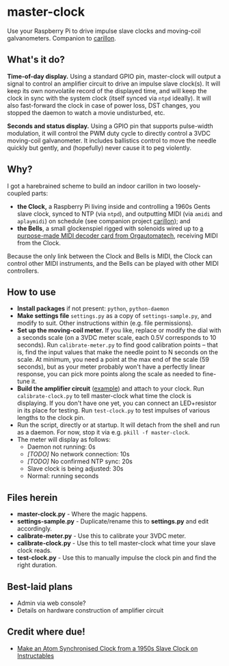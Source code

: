 # master-clock
Use your Raspberry Pi to drive impulse slave clocks and moving-coil galvanometers. Companion to [carillon](https://github.com/clockspot/carillon).

## What's it do?
**Time-of-day display.** Using a standard GPIO pin, master-clock will output a signal to control an amplifier circuit to drive an impulse slave clock(s). It will keep its own nonvolatile record of the displayed time, and will keep the clock in sync with the system clock (itself synced via `ntpd` ideally). It will also fast-forward the clock in case of power loss, DST changes, you stopped the daemon to watch a movie undisturbed, etc.

**Seconds and status display.** Using a GPIO pin that supports pulse-width modulation, it will control the PWM duty cycle to directly control a 3VDC moving-coil galvanometer. It includes ballistics control to move the needle quickly but gently, and (hopefully) never cause it to peg violently.

## Why?
I got a harebrained scheme to build an indoor carillon in two loosely-coupled parts:

* **the Clock,** a Raspberry Pi living inside and controlling a 1960s Gents slave clock, synced to NTP (via `ntpd`), and outputting MIDI (via `amidi` and `aplaymidi`) on schedule (see companion project [carillon](https://github.com/clockspot/carillon)); and
* **the Bells**, a small glockenspiel rigged with solenoids wired up to [a purpose-made MIDI decoder card from Orgautomatech](http://www.orgautomatech.com/), receiving MIDI from the Clock.

Because the only link between the Clock and Bells is MIDI, the Clock can control other MIDI instruments, and the Bells can be played with other MIDI controllers.

## How to use
* **Install packages** if not present: `python`, `python-daemon`
* **Make settings file** `settings.py` as a copy of `settings-sample.py`, and modify to suit. Other instructions within (e.g. file permissions).
* **Set up the moving-coil meter.** If you like, replace or modify the dial with a seconds scale (on a 3VDC meter scale, each 0.5V corresponds to 10 seconds). Run `calibrate-meter.py` to find good calibration points – that is, find the input values that make the needle point to N seconds on the scale. At minimum, you need a point at the max end of the scale (59 seconds), but as your meter probably won't have a perfectly linear response, you can pick more points along the scale as needed to fine-tune it.
* **Build the amplifier circuit** ([example](http://www.instructables.com/id/Make-an-Atom-Synchronised-Clock-from-a-1950s-Slav/)) and attach to your clock. Run `calibrate-clock.py` to tell master-clock what time the clock is displaying. If you don't have one yet, you can connect an LED+resistor in its place for testing. Run `test-clock.py` to test impulses of various lengths to the clock pin.
* Run the script, directly or at startup. It will detach from the shell and run as a daemon. For now, stop it via e.g. `pkill -f master-clock`.
* The meter will display as follows:
  * Daemon not running: 0s
  * *[TODO]* No network connection: 10s
  * *[TODO]* No confirmed NTP sync: 20s
  * Slave clock is being adjusted: 30s
  * Normal: running seconds

## Files herein
* **master-clock.py** - Where the magic happens.
* **settings-sample.py** - Duplicate/rename this to **settings.py** and edit accordingly.
* **calibrate-meter.py** - Use this to calibrate your 3VDC meter.
* **calibrate-clock.py** - Use this to tell master-clock what time your slave clock reads.
* **test-clock.py** - Use this to manually impulse the clock pin and find the right duration.

## Best-laid plans
* Admin via web console?
* Details on hardware construction of amplifier circuit

## Credit where due!
* [Make an Atom Synchronised Clock from a 1950s Slave Clock on Instructables](http://www.instructables.com/id/Make-an-Atom-Synchronised-Clock-from-a-1950s-Slav/)